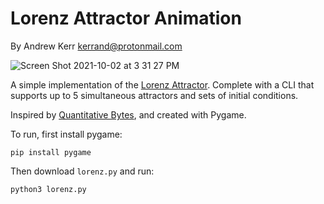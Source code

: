 Lorenz Attractor Animation
==========================

By Andrew Kerr <kerrand@protonmail.com>

![Screen Shot 2021-10-02 at 3 31 27 PM](https://user-images.githubusercontent.com/79798289/135729730-fdb70f9b-09af-4a88-b65e-c5767a557972.png)

A simple implementation of the
[Lorenz Attractor](https://en.wikipedia.org/wiki/Lorenz_system).
Complete with a CLI that supports up to 5 simultaneous attractors and
sets of initial conditions.

Inspired by
[Quantitative Bytes](https://www.youtube.com/channel/UCiQVEoqrJNiVBWAcknaJLnQ),
and created with Pygame.

To run, first install pygame:

```
pip install pygame
```

Then download `lorenz.py` and run:

```
python3 lorenz.py
```
